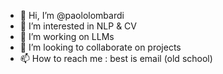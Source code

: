 - 👋 Hi, I’m @paololombardi
- 👀 I’m interested in NLP & CV
- 🌱 I’m working on LLMs
- 💞️ I’m looking to collaborate on projects
- 📫 How to reach me : best is email (old school)

<!---
paololombardi/paololombardi is a ✨ special ✨ repository because its `README.md` (this file) appears on your GitHub profile.
You can click the Preview link to take a look at your changes.
--->
